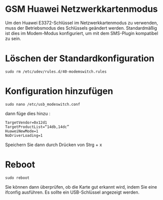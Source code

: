 # GSM Huawei Netzwerkkartenmodus

Um den Huawei E3372-Schlüssel im Netzwerkkartenmodus zu verwenden, muss der Betriebsmodus des Schlüssels geändert werden. Standardmäßig ist dies im Modem-Modus konfiguriert, um mit dem SMS-Plugin kompatibel zu sein.

# Löschen der Standardkonfiguration

``sudo rm /etc/udev/rules.d/40-modemswitch.rules``

# Konfiguration hinzufügen

``sudo nano /etc/usb_modeswitch.conf``

dann füge dies hinzu :

````
TargetVendor=0x12d1
TargetProductList=“14db,14dc”
HuaweiNewMode=1
NoDriverLoading=1
````

Speichern Sie dann durch Drücken von Strg + x

# Reboot

``sudo reboot``

Sie können dann überprüfen, ob die Karte gut erkannt wird, indem Sie eine ifconfig ausführen. Es sollte ein USB-Schlüssel angezeigt werden.
